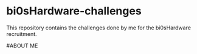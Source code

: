 # bi0sHardware-challenges
This repository contains the challenges done by me for the bi0sHardware recruitment.

#ABOUT ME 
